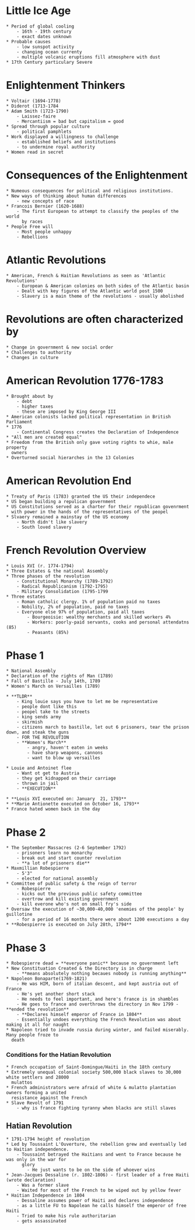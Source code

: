 # Little Ice Age
	* Period of global cooling
		- 16th - 19th century
		- exact dates unknown
	* Probable causes
		- low sunspot activity
		- changing ocean currenty
		- multiple volcanic eruptions fill atmosphere with dust
	* 17th Century particulary Severe

# Enlightenment Thinkers
	* Voltair (1694-1778)
	* Diderot (1713-1784
	* Adam Smith (1723-1790)
		- Laissez-faire
		- Mercantiism = bad but capitalism = good
	* Spread through popular culture
		- political pamphlets
	* Work displayed a willingness to challenge
		- established beliefs and institutions
		- to undermine royal authority
    * Women read in secret

# Consequences of the Enlightenment
    * Numeous consequences for political and religious institutions.
    * New ways of thinking about human differences
        - new concepts of race
    * Francois Bernier (1620-1688)
        - The first European to attempt to classify the peoples of the world 
          by races
    * People Free will 
        - Most people unhappy 
        - Rebellions

# Atlantic Revolutions
    * American, French & Haitian Revolutions as seen as 'Atlantic Revolutions'
        - European & American colonies on both sides of the Atlantic basin
        - Dealt with key figures of the Atlantic world post 1500
        - Slavery is a main theme of the revolutions - usually abolished

# Revolutions are often characterized by
    * Change in government & new social order
    * Challenges to authority
    * Changes in culture

# American Revolution 1776-1783 
    * Brought about by
        - debt
        - higher taxes
        - these are imposed by King George III
    * American colonists lacked political representation in British Parliament
    * 1776
        - Continental Congress creates the Declaration of Independence
    * "All men are created equal"
    * Freedom from the British only gave voting rights to whie, male property
      owners
    * Overturned social hierarches in the 13 Colonies
# American Revolution End
    * Treaty of Paris (1783) granted the US their independece
    * US began building a repulican government
    * US Constitutions served as a charter for their republican govenrment
      with power in the hands of the representatives of the peopel
    * Slvaery remained a mainstay of the US economy
        - North didn't like slavery
        - South loved slavery

# French Revolution Overview
    * Louis XVI (r. 1774-1794)
    * Three Estates & the national Assembly
    * Three phases of the revolution
        - Constitutional Monarchy (1789-1792)
        - Radical Republicanism (1792-1795)
        - Military Consolidation (1795-1799
    * Three estates
        - Roman catholic clergy. 1% of population paid no taxes
        - Nobility, 2% of population, paid no taxes
        - Everyone else 97% of population, paid all taxes
            - Bourgeoisie: wealthy merchants and skilled workers 4%
            - Workers: poorly-paid servants, cooks and personal attendatns (85)
            - Peasants (85%)

# Phase 1
    * National Assembly 
    * Declaration of the rights of Man (1789)
    * Fall of Bastille - July 14th, 1789
    * Women's March on Versailles (1789)
    
    * **TLDR**
        - King louie says you have to let me be representative
        - people dont like this
        - peopel take to the streets
        - king sends army
        - skirmish
        - citizens march to bastille, let out 6 prisoners, tear the prison down, and steak the guns
        - FOR THE REVOLUTION
        - **Women's March**
            - angry, haven't eaten in weeks
            - have sharp weapons, cannons
            - want to blow up versailles
    
    * Louie and Antoinet flee
        - Want ot get to Austria
        - they get kidnapped on their carriage
        - thrown in jail
        - **EXECUTION**
    
    * **Louis XVI executed on: January  21, 1793**
    * **Marie Antionette executed on October 16, 1793**
    * France hated women back in the day

# Phase 2
    * The September Massacres (2-6 September 1792)
        - prisoners learn no monarchy
        - break out and start counter revolution
        - **a lot of prisoners die**
    * Maxmillian Robespierre
        - 5'3"
        - elected for national assembly
    * Committee of public safety & the reign of terror
        - Robespierre
        - kicks out the previous public safety committee
        - overtrow and kill existing government
        - kill everone who's not on small fry's side
    * Oversaw the execution of ~30,000-40,000 'enemies of the people' by guillotine
        - for a period of 16 months there were about 1200 executions a day
    * **Robespierre is executed on July 28th, 1794**

# Phase 3
    * Robespierre dead = **everyone panic** because no government left
    * New Constituation Created & the Directory is in charge
        - **means absolutely nothing becaues nobody is running anything**
    * Napoleon Bonaparte(1769-1821)
        - He was HIM, born of italian descent, and kept austria out of France
        - He's yet another short stack
        - He needs to feel important, and here's france is in shambles
        - He goes to france and overthrows the directory in Nov 1799 - **ended the revolution**
        - **Declares himself emperor of France in 1804**
        - Essentially undoes everything the French Revolution was about making it all for naught
    * Napoleon tried to invade russia during winter, and failed miserably. Many people froze to 
      death

### Conditions for the Hatian Revolution
    * French occupation of Saint-Domingue/Haiti in the 18th century
    * Extremely unequal colonial society 500,000 black slaves to 30,000 white settlers and 28000
      mulattos
    * French administrators were afraid of white & mulatto plantation owners forming a united
      resistance against the French
    * Slave Revolt of 1791
        - why is france fighting tyranny when blacks are still slaves
## Hatian Revolution
    * 1791-1794 height of revolution
    * Led by Toussaint L'Ouverture, the rebellion grew and eventually led to Haitian independence.
        - Toussaint betrayed the Haitians and went to France because he was only in the war for
          glory
            - He just wants to be on the side of whoever wins
    * Jean-Jacques Dessaline (r. 1802-1806) - first leader of a free Haiti (wrote declaration)
        - Was a former slave
        - Waited for most of the French to be wiped out by yellow fever
    * Haitian Independence in 1804
        - Dessaline assumes power of Haiti and declares independence
        - as a little FU to Napolean he calls himself the emperor of free Haiti
        - Tried to make his rule authoritarian
        - gets assassinated
        
